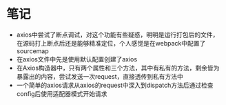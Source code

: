 # 笔记
- axios中尝试了断点调试，对这个功能有些疑惑，明明是运行打包后的文件，在源码打上断点后还是能够精准定位，个人感觉是在webpack中配置了sourcemap
- 在axios文件中先是使用默认配置创建了axios
- 在Axios构造器中，只有两个属性和三个方法，其中有私有的方法，剩余皆为暴露出的内容，尝试发送一次request，直接透传到私有方法中
- 一个简单的axios请求从axios的request中深入到dispatch方法后通过检查config后使用适配器模式开始请求